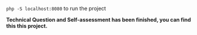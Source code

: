 `php -S localhost:8080` to run the project

**Technical Question and Self-assessment has been finished, you can find this this project.**


